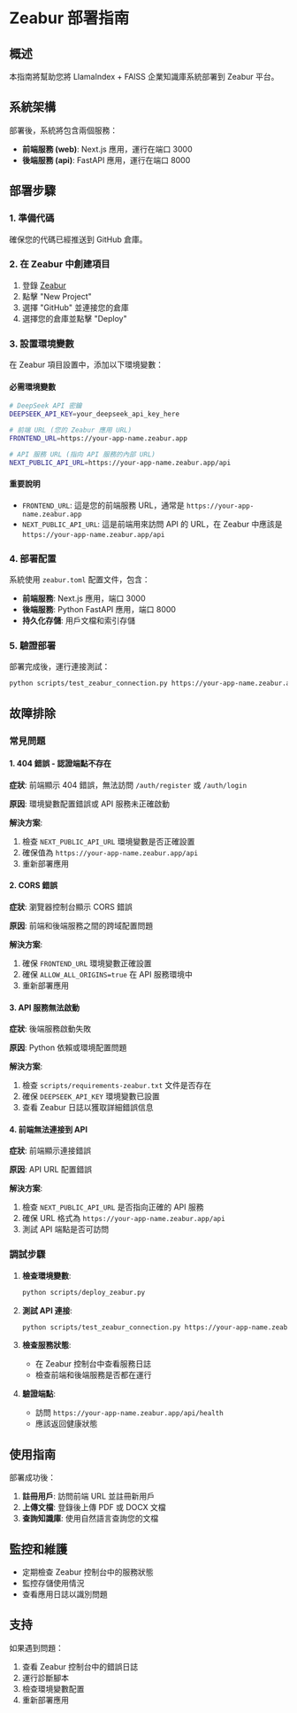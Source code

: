 # Zeabur 部署指南

## 概述

本指南將幫助您將 LlamaIndex + FAISS 企業知識庫系統部署到 Zeabur 平台。

## 系統架構

部署後，系統將包含兩個服務：
- **前端服務 (web)**: Next.js 應用，運行在端口 3000
- **後端服務 (api)**: FastAPI 應用，運行在端口 8000

## 部署步驟

### 1. 準備代碼

確保您的代碼已經推送到 GitHub 倉庫。

### 2. 在 Zeabur 中創建項目

1. 登錄 [Zeabur](https://zeabur.com)
2. 點擊 "New Project"
3. 選擇 "GitHub" 並連接您的倉庫
4. 選擇您的倉庫並點擊 "Deploy"

### 3. 設置環境變數

在 Zeabur 項目設置中，添加以下環境變數：

#### 必需環境變數

```bash
# DeepSeek API 密鑰
DEEPSEEK_API_KEY=your_deepseek_api_key_here

# 前端 URL (您的 Zeabur 應用 URL)
FRONTEND_URL=https://your-app-name.zeabur.app

# API 服務 URL (指向 API 服務的內部 URL)
NEXT_PUBLIC_API_URL=https://your-app-name.zeabur.app/api
```

#### 重要說明

- `FRONTEND_URL`: 這是您的前端服務 URL，通常是 `https://your-app-name.zeabur.app`
- `NEXT_PUBLIC_API_URL`: 這是前端用來訪問 API 的 URL，在 Zeabur 中應該是 `https://your-app-name.zeabur.app/api`

### 4. 部署配置

系統使用 `zeabur.toml` 配置文件，包含：

- **前端服務**: Next.js 應用，端口 3000
- **後端服務**: Python FastAPI 應用，端口 8000
- **持久化存儲**: 用戶文檔和索引存儲

### 5. 驗證部署

部署完成後，運行連接測試：

```bash
python scripts/test_zeabur_connection.py https://your-app-name.zeabur.app/api
```

## 故障排除

### 常見問題

#### 1. 404 錯誤 - 認證端點不存在

**症狀**: 前端顯示 404 錯誤，無法訪問 `/auth/register` 或 `/auth/login`

**原因**: 環境變數配置錯誤或 API 服務未正確啟動

**解決方案**:
1. 檢查 `NEXT_PUBLIC_API_URL` 環境變數是否正確設置
2. 確保值為 `https://your-app-name.zeabur.app/api`
3. 重新部署應用

#### 2. CORS 錯誤

**症狀**: 瀏覽器控制台顯示 CORS 錯誤

**原因**: 前端和後端服務之間的跨域配置問題

**解決方案**:
1. 確保 `FRONTEND_URL` 環境變數正確設置
2. 確保 `ALLOW_ALL_ORIGINS=true` 在 API 服務環境中
3. 重新部署應用

#### 3. API 服務無法啟動

**症狀**: 後端服務啟動失敗

**原因**: Python 依賴或環境配置問題

**解決方案**:
1. 檢查 `scripts/requirements-zeabur.txt` 文件是否存在
2. 確保 `DEEPSEEK_API_KEY` 環境變數已設置
3. 查看 Zeabur 日誌以獲取詳細錯誤信息

#### 4. 前端無法連接到 API

**症狀**: 前端顯示連接錯誤

**原因**: API URL 配置錯誤

**解決方案**:
1. 檢查 `NEXT_PUBLIC_API_URL` 是否指向正確的 API 服務
2. 確保 URL 格式為 `https://your-app-name.zeabur.app/api`
3. 測試 API 端點是否可訪問

### 調試步驟

1. **檢查環境變數**:
   ```bash
   python scripts/deploy_zeabur.py
   ```

2. **測試 API 連接**:
   ```bash
   python scripts/test_zeabur_connection.py https://your-app-name.zeabur.app/api
   ```

3. **檢查服務狀態**:
   - 在 Zeabur 控制台中查看服務日誌
   - 檢查前端和後端服務是否都在運行

4. **驗證端點**:
   - 訪問 `https://your-app-name.zeabur.app/api/health`
   - 應該返回健康狀態

## 使用指南

部署成功後：

1. **註冊用戶**: 訪問前端 URL 並註冊新用戶
2. **上傳文檔**: 登錄後上傳 PDF 或 DOCX 文檔
3. **查詢知識庫**: 使用自然語言查詢您的文檔

## 監控和維護

- 定期檢查 Zeabur 控制台中的服務狀態
- 監控存儲使用情況
- 查看應用日誌以識別問題

## 支持

如果遇到問題：
1. 查看 Zeabur 控制台中的錯誤日誌
2. 運行診斷腳本
3. 檢查環境變數配置
4. 重新部署應用 